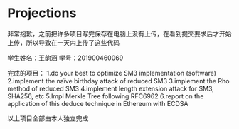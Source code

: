 # Projections
非常抱歉，之前把许多项目写完保存在电脑上没有上传，在看到提交要求后才开始上传，所以导致在一天内上传了这些代码

学生姓名：王韵涵      学号：201900460069

完成的项目：
1.do your best to optimize SM3 implementation (software)
2.implement the naïve birthday attack of reduced SM3
3.implement the Rho method of reduced SM3
4.implement length extension attack for SM3, SHA256, etc
5.Impl Merkle Tree following RFC6962
6.report on the application of this deduce technique in Ethereum with ECDSA

以上项目全部由本人独立完成
